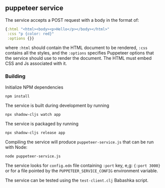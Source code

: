 ## puppeteer service

The service accepts a POST request with a body in the format of: 

```clojure
{:html "<html><body><p>Hello</p></body></html>"
 :css "p {color: red}"
 :options {}}
```

where `:html` should contain the HTML document to be rendered, `:css` contains all the styles, and the `:options` specifies Puppeteer options that the service should use to render the document. The HTML must embed CSS and Js associated with it.

### Building

Initialize NPM dependencies

    npm install

The service is built during development by running

    npx shadow-cljs watch app

The service is packaged by running

    npx shadow-cljs release app

Compiling the service will produce `puppeteer-service.js` that can be run with Node:

    node puppeteer-service.js

The service looks for `config.edn` file containing `:port` key, e,g: `{:port 3000}` or for a file pointed by the `PUPPETEER_SERVICE_CONFIG` environment variable.

The service can be tested using the `test-client.clj` Babashka script.